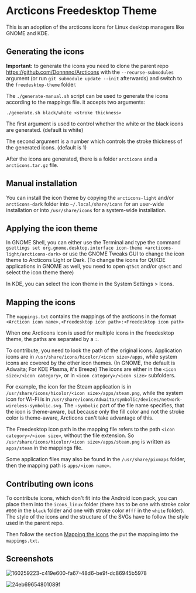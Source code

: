 # Arcticons Freedesktop Theme

This is an adoption of the arcticons icons for Linux desktop managers like GNOME and KDE.

## Generating the icons

**Important:** to generate the icons you need to clone the parent repo <https://github.com/Donnnno/Arcticons> with the `--recurse-submodules` argument (or run `git submodule update --init` afterwards) and switch to the `freedesktop-theme` folder.

The `./generate-manual.sh` script can be used to generate the icons according to the mappings file. it accepts two arguments:

`./generate.sh black/white <stroke thickness>`

The first argument is used to control whether the white or the black icons are generated. (default is white)

The second argument is a number which controls the stroke thickness of the generated icons. (default is 1)

After the icons are generated, there is a folder `arcticons` and a `arcticons.tar.gz` file.

## Manual installation

You can install the icon theme by copying the `arcticons-light` and/or `arcticons-dark` folder into `~/.local/share/icons` for an user-wide installation or into `/usr/share/icons` for a system-wide installation.

## Applying the icon theme

In GNOME Shell, you can either use the Terminal and type the command `gsettings set org.gnome.desktop.interface icon-theme <arcticons-light/arcticons-dark>` or use the GNOME Tweaks GUI to change the icon theme to Arcticons Light or Dark. (To change the icons for Qt/KDE applications in GNOME as well, you need to open `qt5ct` and/or `qt6ct` and select the icon theme there)

In KDE, you can select the icon theme in the System Settings > Icons.

## Mapping the icons

The `mappings.txt` contains the mappings of the arcticons in the format `<Arcticon icon name>,<Freedesktop icon path>:<Freedesktop icon path>`

When one Arcticons icon is used for multiple icons in the freedesktop theme, the paths are separated by a `:`.

To contribute, you need to look the path of the original icons. Application icons are in `/usr/share/icons/hicolor/<icon size>/apps`, while system icons are covered by the other icon themes. (In GNOME, the default is Adwaita; For KDE Plasma, it's Breeze) The icons are either in the `<icon size>/<icon category>`, or in `<icon category>/<icon size>` subfolders.

For example, the icon for the Steam application is in `/usr/share/icons/hicolor/<icon size>/apps/steam.png`, while the system icon for Wi-Fi is in `/usr/share/icons/Adwaita/symbolic/devices/network-wireless-symbolic.svg`. The `-symbolic` part of the file name specifies, that the icon is theme-aware, but because only the fill color and not the stroke color is theme-aware, Arcticons can't take advantage of this.

The Freedesktop icon path in the mapping file refers to the path `<icon category>/<icon size>`, without the file extension. So `/usr/share/icons/hicolor/<icon size>/apps/steam.png` is written as `apps/steam` in the mappings file.

Some application files may also be found in the `/usr/share/pixmaps` folder, then the mapping path is `apps/<icon name>`.

## Contributing own icons

To contribute icons, which don't fit into the Android icon pack, you can place them into the `icons_linux` folder (there has to be one with stroke color `#000` in the `black` folder and one with stroke color `#fff` in the `white` folder). The style of the icons and the structure of the SVGs have to follow the style used in the parent repo.

Then follow the section [Mapping the icons](#mapping-the-icons) the put the mapping into the `mappings.txt`.

## Screenshots

![160259223-c419e600-fa67-48d6-be9f-dc86945b5978](https://github.com/Donnnno/Arcticons-Linux/assets/31142286/59f5fce5-0cd3-4bc2-82a8-b097eefbeb2f)

![24eb69654801089f](https://github.com/Donnnno/Arcticons-Linux/assets/31142286/c7348690-cc56-4d6c-9cfb-bc2d65ba5a39)
